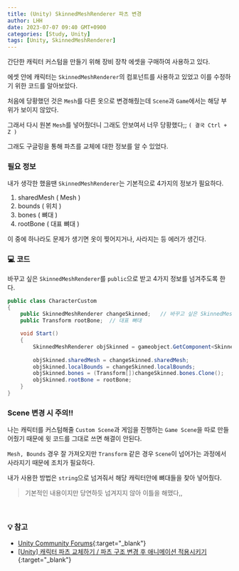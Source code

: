 ```yaml
---
title: (Unity) SkinnedMeshRenderer 파츠 변경
author: LHH
date: 2023-07-07 09:40 GMT+0900
categories: [Study, Unity]
tags: [Unity, SkinnedMeshRenderer]
---
```


간단한 캐릭터 커스텀을 만들기 위해 장비 장착 에셋을 구매하여 사용하고 있다.

에셋 안에 캐릭터는 `SkinnedMeshRenderer`의 컴포넌트를 사용하고 있었고 이를 수정하기 위한 코드를 알아보았다.

처음에 당황했던 것은 `Mesh`를 다른 옷으로 변경해줬는데 `Scene`과 `Game`에서는 해당 부위가 보이지 않았다.

그래서 다시 원본 `Mesh`를 넣어줬더니 그래도 안보여서 너무 당황했다;; `( 결국 Ctrl + Z )`

그래도 구글링을 통해 파츠를 교체에 대한 정보를 알 수 있었다.

### 필요 정보
내가 생각한 했을땐 `SkinnedMeshRenderer`는 기본적으로 4가지의 정보가 필요하다.

1. sharedMesh ( Mesh )
2. bounds ( 위치 )
3. bones ( 뼈대 )
4. rootBone ( 대표 뼈대 )

이 중에 하나라도 문제가 생기면 옷이 찢어지거나, 사라지는 등 에러가 생긴다.

### 💻 코드
바꾸고 싶은 `SkinnedMeshRenderer`를 `public`으로 받고 4가지 정보를 넘겨주도록 한다.
```cs
public class CharacterCustom
{
    public SkinnedMeshRenderer changeSkinned;   // 바꾸고 싶은 SkinnedMeshRenderer
    public Transform rootBone;  // 대표 뼈대

    void Start()
    {
        SkinnedMeshRenderer objSkinned = gameobject.GetComponent<SkinnedMeshRenderer>();
        
        objSkinned.sharedMesh = changeSkinned.sharedMesh;
        objSkinned.localBounds = changeSkinned.localBounds;
        objSkinned.bones = (Transform[])changeSkinned.bones.Clone();
        objSkinned.rootBone = rootBone;
    }
}
```

### Scene 변경 시 주의!!
나는 캐릭터를 커스텀해줄 `Custom Scene`과 게임을 진행하는 `Game Scene`을 따로 만들어줬기 때문에 윗 코드를 그대로 쓰면 해결이 안된다.

`Mesh, Bounds` 경우 잘 가져오지만 `Transform` 같은 경우 `Scene`이 넘어가는 과정에서 사라지기 때문에 조치가 필요하다.

내가 사용한 방법은 `string`으로 넘겨줘서 해당 캐릭터안에 뼈대들을 찾아 넣어줬다.

> 기본적인 내용이지만 당연하듯 넘겨지지 않아 이틀을 해맸다,,

<br>

### 💡 참고
- [Unity Community Forums](https://forum.unity.com/threads/how-to-move-a-skinned-mesh-renderer-over-to-another-model.921854/){:target="_blank"}
- [[Unity] 캐릭터 파츠 교체하기 / 파츠 구조 변경 후 애니메이션 적용시키기](https://mingyu0403.tistory.com/248){:target="_blank"}